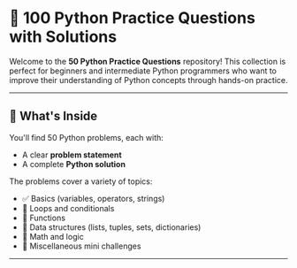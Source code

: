 # 🐍 100 Python Practice Questions with Solutions

Welcome to the **50 Python Practice Questions** repository! This collection is perfect for beginners and intermediate Python programmers who want to improve their understanding of Python concepts through hands-on practice.

---

## 📘 What's Inside

You'll find 50 Python problems, each with:
- A clear **problem statement**
- A complete **Python solution**

The problems cover a variety of topics:
- ✅ Basics (variables, operators, strings)
- 🔁 Loops and conditionals
- 🔣 Functions
- 🧱 Data structures (lists, tuples, sets, dictionaries)
- 🧮 Math and logic
- 🎯 Miscellaneous mini challenges

---
